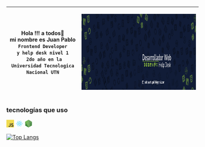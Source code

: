 | <p >Hola  !!! a todos👋<br>  mi nombre es Juan Pablo   <br>`Frontend Developer`<br>`y help desk nivel 1`<br>` 2do año en la  Universidad Tecnologica Nacional UTN` </p> | <p align="center"><img width= "900" height="200" src="https://github.com/JuanPa-Portugal/juanPa-Portugal/blob/main/image/LinkedIn%20cover%20-%201.png"></p> |
|-------------------|-------------------------------------------------------------------------------------------------------------------------------------------------|








<!--
![github civer](https://user-images.githubusercontent.com/91083049/215176387-92bcfc1b-18c4-4eee-be7b-22589e477ee6.png)
-->


### tecnologías que uso
<code><img height="20" alt="javascript" src="https://raw.githubusercontent.com/github/explore/80688e429a7d4ef2fca1e82350fe8e3517d3494d/topics/javascript/javascript.png"></code>
<code><img height="20" alt="react" src="https://raw.githubusercontent.com/github/explore/80688e429a7d4ef2fca1e82350fe8e3517d3494d/topics/react/react.png"></code>
<code><img height="20" alt="nodejs" src="https://raw.githubusercontent.com/github/explore/80688e429a7d4ef2fca1e82350fe8e3517d3494d/topics/nodejs/nodejs.png"></code>    



[![Top Langs](https://github-readme-stats.vercel.app/api/top-langs/?username=juanPa-Portugal&layout=compact)](https://github.com/anuraghazra/github-readme-stats)
<!--

<!--
 <p align=right>
  <img width= "650" src=https://user-images.githubusercontent.com/91083049/215176387-92bcfc1b-18c4-4eee-be7b-22589e477ee6.png>
  </p>
  -->
